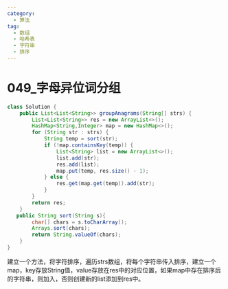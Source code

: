 ```yaml
---
category: 
  - 算法
tag: 
  - 数组
  - 哈希表
  - 字符串
  - 排序
---
```


# 049_字母异位词分组

<Badge text="中等" type="warning" vertical="middle" />

```java
class Solution {
    public List<List<String>> groupAnagrams(String[] strs) {
        List<List<String>> res = new ArrayList<>();
        HashMap<String,Integer> map = new HashMap<>();
        for (String str : strs) {
            String temp = sort(str);
            if (!map.containsKey(temp)) {
                List<String> list = new ArrayList<>();
                list.add(str);
                res.add(list);
                map.put(temp, res.size() - 1);
            } else {
                res.get(map.get(temp)).add(str);
            }
        }
        return res;
    }
   public String sort(String s){
        char[] chars = s.toCharArray();
        Arrays.sort(chars);
        return String.valueOf(chars);
    }
}
```

建立一个方法，将字符排序，遍历strs数组，将每个字符串传入排序，建立一个map，key存放String值，value存放在res中的对应位置，如果map中存在排序后的字符串，则加入，否则创建新的list添加到res中。